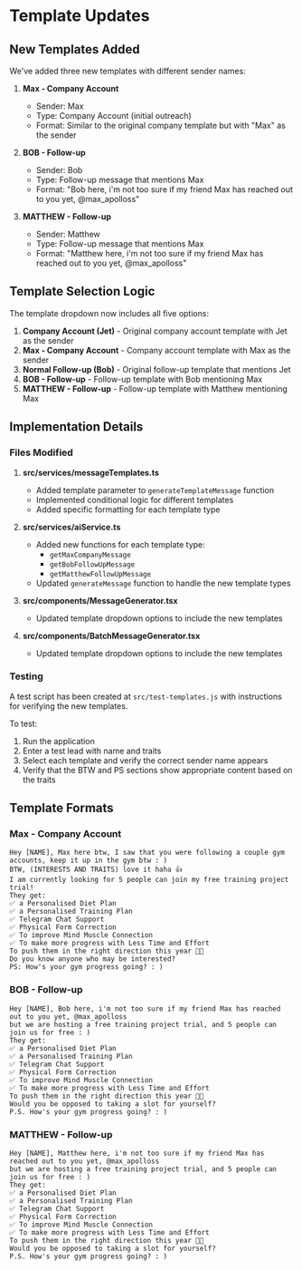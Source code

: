 # Template Updates

## New Templates Added

We've added three new templates with different sender names:

1. **Max - Company Account**
   - Sender: Max
   - Type: Company Account (initial outreach)
   - Format: Similar to the original company template but with "Max" as the sender

2. **BOB - Follow-up**
   - Sender: Bob
   - Type: Follow-up message that mentions Max
   - Format: "Bob here, i'm not too sure if my friend Max has reached out to you yet, @max_apolloss"

3. **MATTHEW - Follow-up**
   - Sender: Matthew
   - Type: Follow-up message that mentions Max
   - Format: "Matthew here, i'm not too sure if my friend Max has reached out to you yet, @max_apolloss"

## Template Selection Logic

The template dropdown now includes all five options:

1. **Company Account (Jet)** - Original company account template with Jet as the sender
2. **Max - Company Account** - Company account template with Max as the sender
3. **Normal Follow-up (Bob)** - Original follow-up template that mentions Jet
4. **BOB - Follow-up** - Follow-up template with Bob mentioning Max
5. **MATTHEW - Follow-up** - Follow-up template with Matthew mentioning Max

## Implementation Details

### Files Modified

1. **src/services/messageTemplates.ts**
   - Added template parameter to `generateTemplateMessage` function
   - Implemented conditional logic for different templates
   - Added specific formatting for each template type

2. **src/services/aiService.ts**
   - Added new functions for each template type:
     - `getMaxCompanyMessage`
     - `getBobFollowUpMessage`
     - `getMatthewFollowUpMessage`
   - Updated `generateMessage` function to handle the new template types

3. **src/components/MessageGenerator.tsx**
   - Updated template dropdown options to include the new templates

4. **src/components/BatchMessageGenerator.tsx**
   - Updated template dropdown options to include the new templates

### Testing

A test script has been created at `src/test-templates.js` with instructions for verifying the new templates.

To test:
1. Run the application
2. Enter a test lead with name and traits
3. Select each template and verify the correct sender name appears
4. Verify that the BTW and PS sections show appropriate content based on the traits

## Template Formats

### Max - Company Account
```
Hey [NAME], Max here btw, I saw that you were following a couple gym accounts, keep it up in the gym btw : )  
BTW, (INTERESTS AND TRAITS) love it haha 👍
I am currently looking for 5 people can join my free training project trial! 
They get:
✅ a Personalised Diet Plan
✅ a Personalised Training Plan
✅ Telegram Chat Support
✅ Physical Form Correction
✅ To improve Mind Muscle Connection
✅ To make more progress with Less Time and Effort
To push them in the right direction this year 💪🏻
Do you know anyone who may be interested? 
PS: How's your gym progress going? : )
```

### BOB - Follow-up
```
Hey [NAME], Bob here, i'm not too sure if my friend Max has reached out to you yet, @max_apolloss
but we are hosting a free training project trial, and 5 people can join us for free : )
They get: 
✅ a Personalised Diet Plan 
✅ a Personalised Training Plan
✅ Telegram Chat Support
✅ Physical Form Correction
✅ To improve Mind Muscle Connection
✅ To make more progress with Less Time and Effort
To push them in the right direction this year 💪🏻
Would you be opposed to taking a slot for yourself?
P.S. How's your gym progress going? : )
```

### MATTHEW - Follow-up
```
Hey [NAME], Matthew here, i'm not too sure if my friend Max has reached out to you yet, @max_apolloss
but we are hosting a free training project trial, and 5 people can join us for free : )
They get: 
✅ a Personalised Diet Plan 
✅ a Personalised Training Plan
✅ Telegram Chat Support
✅ Physical Form Correction
✅ To improve Mind Muscle Connection
✅ To make more progress with Less Time and Effort
To push them in the right direction this year 💪🏻
Would you be opposed to taking a slot for yourself?
P.S. How's your gym progress going? : )
``` 